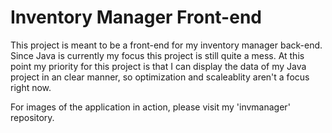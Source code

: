 # Inventory Manager Front-end

This project is meant to be a front-end for my inventory manager back-end. Since Java is currently my focus this project is still quite a mess. At this point my priority for this project is that I can display the data of my Java project in an clear manner, so optimization and scaleablity aren't a focus right now.

For images of the application in action, please visit my 'invmanager' repository.

